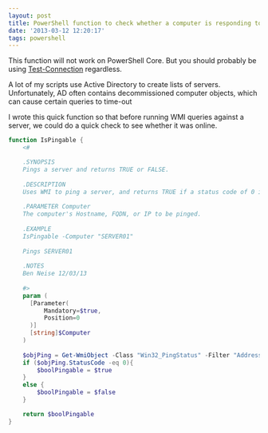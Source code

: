 ```yaml
---
layout: post
title: PowerShell function to check whether a computer is responding to Ping
date: '2013-03-12 12:20:17'
tags: powershell
---
```


<div class="info">This function will not work on PowerShell Core. But you should probably be using <a href="https://learn.microsoft.com/en-us/powershell/module/microsoft.powershell.management/test-connection?view=powershell-7.4">Test-Connection</a> regardless.</div>

A lot of my scripts use Active Directory to create lists of servers. Unfortunately, AD often contains decommissioned computer objects, which can cause certain queries to time-out

I wrote this quick function so that before running WMI queries against a server, we could do a quick check to see whether it was online.

<!--more-->

```powershell
function IsPingable {
    <#

    .SYNOPSIS
    Pings a server and returns TRUE or FALSE.
     
    .DESCRIPTION
    Uses WMI to ping a server, and returns TRUE if a status code of 0 is returned, otherwise returns FALSE. Useful for quick checks to see if a server exists and is online.
     
    .PARAMETER Computer
    The computer's Hostname, FQDN, or IP to be pinged.
 
    .EXAMPLE
    IsPingable -Computer "SERVER01"
 
    Pings SERVER01
     
    .NOTES
    Ben Neise 12/03/13
     
    #>
    param (
      [Parameter(
          Mandatory=$true,
          Position=0
      )]
      [string]$Computer
    )
    
    $objPing = Get-WmiObject -Class "Win32_PingStatus" -Filter "Address='$Computer'"
    if ($objPing.StatusCode -eq 0){
        $boolPingable = $true
    }
    else {
        $boolPingable = $false
    }

    return $boolPingable
}
```